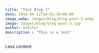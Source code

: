 ```yaml
---
title: "Test Blog 1"
date: 2018-09-12T14:52:36+06:00
image_webp: images/blog/blog-post-3.webp
image: images/blog/blog-post-3.jpg
author: Orbiter
description : "This is a test"
---
```


Less content